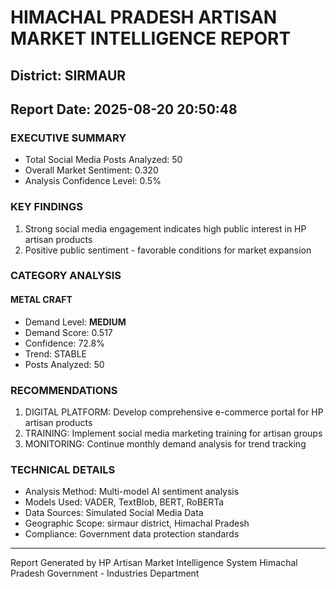# HIMACHAL PRADESH ARTISAN MARKET INTELLIGENCE REPORT
## District: SIRMAUR
## Report Date: 2025-08-20 20:50:48

### EXECUTIVE SUMMARY
- Total Social Media Posts Analyzed: 50
- Overall Market Sentiment: 0.320
- Analysis Confidence Level: 0.5%

### KEY FINDINGS
1. Strong social media engagement indicates high public interest in HP artisan products
2. Positive public sentiment - favorable conditions for market expansion

### CATEGORY ANALYSIS

#### METAL CRAFT
- Demand Level: **MEDIUM**
- Demand Score: 0.517
- Confidence: 72.8%
- Trend: STABLE
- Posts Analyzed: 50

### RECOMMENDATIONS
1. DIGITAL PLATFORM: Develop comprehensive e-commerce portal for HP artisan products
2. TRAINING: Implement social media marketing training for artisan groups
3. MONITORING: Continue monthly demand analysis for trend tracking

### TECHNICAL DETAILS
- Analysis Method: Multi-model AI sentiment analysis
- Models Used: VADER, TextBlob, BERT, RoBERTa
- Data Sources: Simulated Social Media Data
- Geographic Scope: sirmaur district, Himachal Pradesh
- Compliance: Government data protection standards

---
Report Generated by HP Artisan Market Intelligence System
Himachal Pradesh Government - Industries Department

